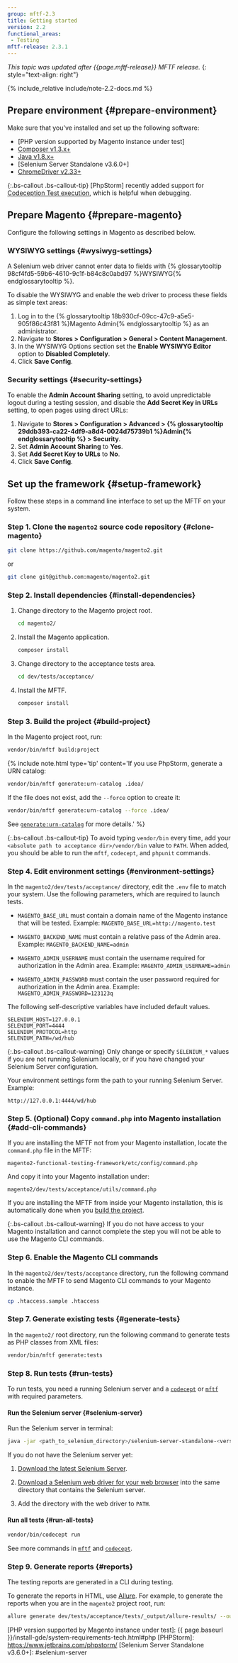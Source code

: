 ```yaml
---
group: mftf-2.3
title: Getting started
version: 2.2
functional_areas:
 - Testing
mftf-release: 2.3.1
---
```


_This topic was updated after {{page.mftf-release}} MFTF release._
{: style="text-align: right"}

{% include_relative include/note-2.2-docs.md %}

## Prepare environment  {#prepare-environment}

Make sure that you've installed and set up the following software:

* [PHP version supported by Magento instance under test]
* [Composer v1.3.x+]
* [Java v1.8.x+]
* [Selenium Server Standalone v3.6.0+]
* [ChromeDriver v2.33+]

{:.bs-callout .bs-callout-tip}
[PhpStorm] recently added support for [Codeception Test execution], which is helpful when debugging.

## Prepare Magento  {#prepare-magento}

Configure the following settings in Magento as described below.

### WYSIWYG settings    {#wysiwyg-settings}

A Selenium web driver cannot enter data to fields with {% glossarytooltip 98cf4fd5-59b6-4610-9c1f-b84c8c0abd97 %}WYSIWYG{% endglossarytooltip %}.

To disable the WYSIWYG and enable the web driver to process these fields as simple text areas:

1. Log in to the {% glossarytooltip 18b930cf-09cc-47c9-a5e5-905f86c43f81 %}Magento Admin{% endglossarytooltip %} as an administrator.
2. Navigate to **Stores \> Configuration \> General \> Content Management**.
3. In the WYSIWYG Options section set the **Enable WYSIWYG Editor** option to **Disabled Completely**.
4. Click **Save Config**.

### Security settings   {#security-settings}

To enable the **Admin Account Sharing** setting, to avoid unpredictable logout during a testing session, and disable the **Add Secret Key in URLs** setting, to open pages using direct URLs:

1. Navigate to **Stores \> Configuration \> Advanced \> {% glossarytooltip 29ddb393-ca22-4df9-a8d4-0024d75739b1 %}Admin{% endglossarytooltip %} \> Security**.
2. Set **Admin Account Sharing** to **Yes**.
3. Set **Add Secret Key to URLs** to **No**.
4. Click **Save Config**.

## Set up the framework {#setup-framework}

Follow these steps in a command line interface to set up the MFTF on your system.

### Step 1. Clone the `magento2` source code repository {#clone-magento}

```bash
git clone https://github.com/magento/magento2.git
```

or

```bash
git clone git@github.com:magento/magento2.git
```

### Step 2. Install dependencies {#install-dependencies}

1. Change directory to the Magento project root.

   ```bash
   cd magento2/
   ```

2. Install the Magento application.

   ```bash
   composer install
   ```

3. Change directory to the acceptance tests area.

   ```bash
   cd dev/tests/acceptance/
   ```

4. Install the MFTF.

    ```bash
    composer install
    ```

### Step 3. Build the project   {#build-project}

In the Magento project root, run:

```bash
vendor/bin/mftf build:project
```

{% include note.html
type='tip'
content='If you use PhpStorm, generate a URN catalog:
```bash
vendor/bin/mftf generate:urn-catalog .idea/
```

If the file does not exist, add the `--force` option to create it:

```bash
vendor/bin/mftf generate:urn-catalog --force .idea/
```

See [`generate:urn-catalog`] for more details.'
%}

{:.bs-callout .bs-callout-tip}
To avoid typing `vendor/bin` every time, add your `<absolute path to acceptance dir>/vendor/bin` value to `PATH`.
When added, you should be able to run the `mftf`, `codecept`, and `phpunit` commands.

### Step 4. Edit environment settings   {#environment-settings}

In the `magento2/dev/tests/acceptance/` directory, edit the `.env` file to match your system. Use the following parameters, which are required to launch tests.

* `MAGENTO_BASE_URL` must contain a domain name of the Magento instance that will be tested.
Example: `MAGENTO_BASE_URL=http://magento.test`

* `MAGENTO_BACKEND_NAME` must contain a relative pass of the Admin area.
Example: `MAGENTO_BACKEND_NAME=admin`

* `MAGENTO_ADMIN_USERNAME` must contain the username required for authorization in the Admin area.
Example: `MAGENTO_ADMIN_USERNAME=admin`

* `MAGENTO_ADMIN_PASSWORD` must contain the user password required for authorization in the Admin area.
Example: `MAGENTO_ADMIN_PASSWORD=123123q`

The following self-descriptive variables have included default values.

```config
SELENIUM_HOST=127.0.0.1
SELENIUM_PORT=4444
SELENIUM_PROTOCOL=http
SELENIUM_PATH=/wd/hub
```

{:.bs-callout .bs-callout-warning}
Only change or specify `SELENIUM_*` values if you are not running Selenium locally, or if you have changed your Selenium Server configuration.

Your environment settings form the path to your running Selenium Server.
Example:
```
http://127.0.0.1:4444/wd/hub
```

### Step 5. (Optional) Copy `command.php` into Magento installation {#add-cli-commands}

If you are installing the MFTF not from your Magento installation, locate the `command.php` file in the MFTF:

`magento2-functional-testing-framework/etc/config/command.php`

And copy it into your Magento installation under: 

`magento2/dev/tests/acceptance/utils/command.php`

If you are installing the MFTF from inside your Magento installation, this is automatically done when you [build the project].

{:.bs-callout .bs-callout-warning}
If you do not have access to your Magento installation and cannot complete the step you will not be able to use the Magento CLI commands.

### Step 6. Enable the Magento CLI commands

In the `magento2/dev/tests/acceptance` directory, run the following command to enable the MFTF to send Magento CLI commands to your Magento instance.

 ```bash
cp .htaccess.sample .htaccess
```

### Step 7. Generate existing tests     {#generate-tests}

In the `magento2/` root directory, run the following command to generate tests as PHP classes from XML files:

```bash
vendor/bin/mftf generate:tests
```

### Step 8. Run tests   {#run-tests}

To run tests, you need a running Selenium server and a [`codecept`] or [`mftf`] with required parameters.

#### Run the Selenium server    {#selenium-server}

Run the Selenium server in terminal:

```bash
java -jar <path_to_selenium_directory>/selenium-server-standalone-<version>.jar
```

If you do not have the Selenium server yet:

1. [Download the latest Selenium Server].

2. [Download a Selenium web driver for your web browser] into the same directory that contains the Selenium server.

3. Add the directory with the web driver to `PATH`.

#### Run all tests {#run-all-tests}

```bash
vendor/bin/codecept run
```

See more commands in [`mftf`] and [`codecept`].

### Step 9. Generate reports    {#reports}

The testing reports are generated in a CLI during testing.

To generate the reports in HTML, use [Allure].
For example, to generate the reports when you are in the `magento2` project root, run:

```bash
allure generate dev/tests/acceptance/tests/_output/allure-results/ --output dev/tests/acceptance/tests/_output/allure-report/ --clean
```

<!-- Link definitions -->

[`codecept`]: commands/codeception.html
[`generate:urn-catalog`]: commands/mftf.html#generateurn-catalog
[`mftf`]: commands/mftf.html
[Allure]: https://docs.qameta.io/allure/latest/
[build the project]: #build-project
[ChromeDriver v2.33+]: https://sites.google.com/a/chromium.org/chromedriver/downloads
[Codeception Test execution]: https://blog.jetbrains.com/phpstorm/2017/03/codeception-support-comes-to-phpstorm-2017-1/
[Composer v1.3.x+]: https://getcomposer.org/download/
[Download a Selenium web driver for your web browser]: http://docs.seleniumhq.org/about/platforms.jsp
[Download the latest Selenium Server]: http://www.seleniumhq.org/download/
[Java v1.8.x+]: http://www.oracle.com/technetwork/java/javase/downloads/index.html
[PHP version supported by Magento instance under test]: {{ page.baseurl }}/install-gde/system-requirements-tech.html#php
[PHPStorm]: https://www.jetbrains.com/phpstorm/
[Selenium Server Standalone v3.6.0+]: #selenium-server
